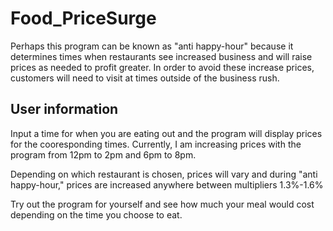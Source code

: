 # Food_PriceSurge
Perhaps this program can be known as "anti happy-hour" because it determines times when restaurants see increased business and will raise prices as needed to profit greater. In order to avoid these increase prices, customers will need to visit at times outside of the business rush.

## User information
Input a time for when you are eating out and the program will display prices for the cooresponding times. Currently, I am increasing prices with the program from 12pm to 2pm and 6pm to 8pm.

Depending on which restaurant is chosen, prices will vary and during "anti happy-hour," prices are increased anywhere between multipliers 1.3%-1.6%

Try out the program for yourself and see how much your meal would cost depending on the time you choose to eat.